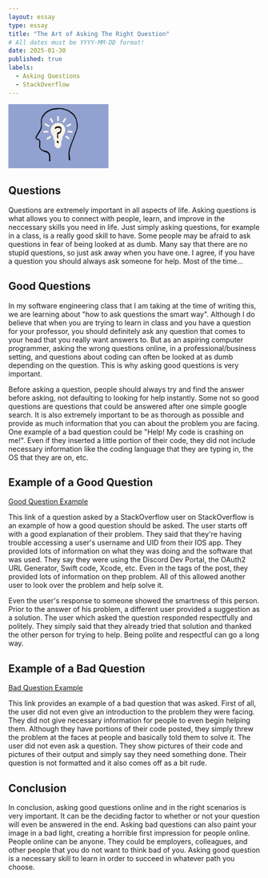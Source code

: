 ```yaml
---
layout: essay
type: essay
title: "The Art of Asking The Right Question"
# All dates must be YYYY-MM-DD format!
date: 2025-01-30
published: true
labels:
  - Asking Questions
  - StackOverflow
---
```


<img width="200px" class="rounded float-start pe-4" src="../img/questionpic.png">

## Questions

Questions are extremely important in all aspects of life. Asking questions is what allows you to connect with people, learn, and improve in the neccessary skills you need in life. Just simply asking questions, for example in a class, is a really good skill to have. Some people may be afraid to ask questions in fear of being looked at as dumb. Many say that there are no stupid questions, so just ask away when you have one.  I agree, if you have a question you should always ask someone for help. Most of the time...

## Good Questions

In my software engineering class that I am taking at the time of writing this, we are learning about "how to ask questions the smart way". Although I do believe that when you are trying to learn in class and you have a question for your professor, you should definitely ask any question that comes to your head that you really want answers to. But as an aspiring computer programmer, asking the wrong questions online, in a professional/business setting, and questions about coding can often be looked at as dumb depending on the question. This is why asking good questions is very important. 

Before asking a question, people should always try and find the answer before asking, not defaulting to looking for help instantly. Some not so good questions are questions that could be answered after one simple google search. It is also extremely important to be as thorough as possible and provide as much information that you can about the problem you are facing. One example of a bad question could be "Help! My code is crashing on me!". Even if they inserted a little portion of their code, they did not include necessary information like the coding language that they are typing in, the OS that they are on, etc.

## Example of a Good Question

[Good Question Example](https://stackoverflow.com/questions/79379871/swift-discord-oauth2-redirect-uri-not-supported-by-client)

This link of a question asked by a StackOverflow user on StackOverflow is an example of how a good question should be asked. The user starts off with a good explanation of their problem. They said that they're having trouble accessing a user's username and UID from their IOS app. They provided lots of information on what they was doing and the software that was used. They say they were using the Discord Dev Portal, the OAuth2 URL Generator, Swift code, Xcode, etc. Even in the tags of the post, they provided lots of information on thep problem. All of this allowed another user to look over the problem and help solve it. 

Even the user's response to someone showed the smartness of this person. Prior to the answer of his problem, a different user provided a suggestion as a solution. The user which asked the question responded respectfully and politely. They simply said that they already tried that solution and thanked the other person for trying to help. Being polite and respectful can go a long way.

## Example of a Bad Question

[Bad Question Example](https://stackoverflow.com/questions/79401961/multiple-overloads-of-identifier-instantiate-to-the-same-signature-void)

This link provides an example of a bad question that was asked. First of all, the user did not even give an introduction to the problem they were facing. They did not give necessary information for people to even begin helping them. Although they have portions of their code posted, they simply threw the problem at the faces at people and basically told them to solve it. The user did not even ask a question. They show pictures of their code and pictures of their output and simply say they need something done. Their question is not formatted and it also comes off as a bit rude.

## Conclusion

In conclusion, asking good questions online and in the right scenarios is very important. It can be the deciding factor to whether or not your question will even be answered in the end. Asking bad questions can also paint your image in a bad light, creating a horrible first impression for people online. People online can be anyone. They could be employers, colleagues, and other people that you do not want to think bad of you. Asking good question is a necessary skill to learn in order to succeed in whatever path you choose.
